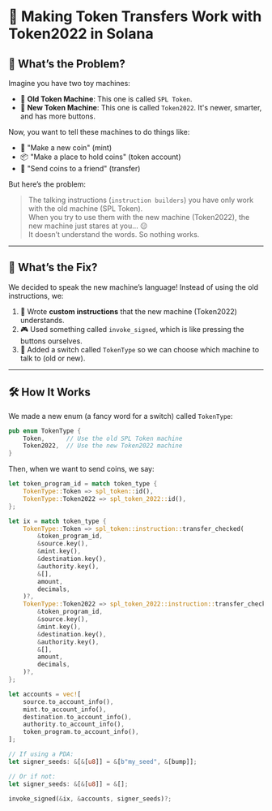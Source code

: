 # 🧸 Making Token Transfers Work with Token2022 in Solana

## 🐣 What’s the Problem?

Imagine you have two toy machines:

- 🧸 **Old Token Machine**: This one is called `SPL Token`.
- 🤖 **New Token Machine**: This one is called `Token2022`. It's newer, smarter, and has more buttons.

Now, you want to tell these machines to do things like:

- 🎁 "Make a new coin" (mint)
- 📦 "Make a place to hold coins" (token account)
- 💸 "Send coins to a friend" (transfer)

But here’s the problem:

> The talking instructions (`instruction builders`) you have only work with the old machine (SPL Token).  
> When you try to use them with the new machine (Token2022), the new machine just stares at you… 😐  
> It doesn’t understand the words. So nothing works.

---

## 🧠 What’s the Fix?

We decided to speak the new machine’s language! Instead of using the old instructions, we:

1. 📝 Wrote **custom instructions** that the new machine (Token2022) understands.
2. 🎮 Used something called `invoke_signed`, which is like pressing the buttons ourselves.
3. 🔄 Added a switch called `TokenType` so we can choose which machine to talk to (old or new).

---

## 🛠️ How It Works

We made a new enum (a fancy word for a switch) called `TokenType`:

```rust
pub enum TokenType {
    Token,      // Use the old SPL Token machine
    Token2022,  // Use the new Token2022 machine
}
```
Then, when we want to send coins, we say:
```rust
let token_program_id = match token_type {
    TokenType::Token => spl_token::id(),
    TokenType::Token2022 => spl_token_2022::id(),
};

let ix = match token_type {
    TokenType::Token => spl_token::instruction::transfer_checked(
        &token_program_id,
        &source.key(),
        &mint.key(),
        &destination.key(),
        &authority.key(),
        &[],
        amount,
        decimals,
    )?,
    TokenType::Token2022 => spl_token_2022::instruction::transfer_checked(
        &token_program_id,
        &source.key(),
        &mint.key(),
        &destination.key(),
        &authority.key(),
        &[],
        amount,
        decimals,
    )?,
};

let accounts = vec![
    source.to_account_info(),
    mint.to_account_info(),
    destination.to_account_info(),
    authority.to_account_info(),
    token_program.to_account_info(),
];

// If using a PDA:
let signer_seeds: &[&[u8]] = &[b"my_seed", &[bump]];

// Or if not:
let signer_seeds: &[&[u8]] = &[];

invoke_signed(&ix, &accounts, signer_seeds)?;
